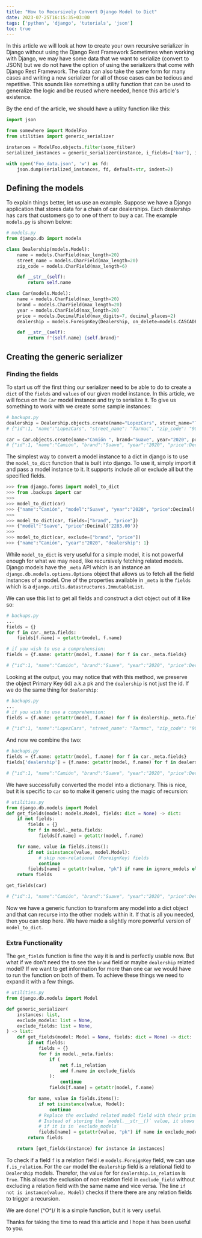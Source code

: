 ```yaml
---
title: "How to Recursively Convert Django Model to Dict"
date: 2023-07-25T16:15:35+03:00
tags: ['python', 'django', 'tutorials', 'json']
toc: true
---
```


In this article we will look at how to create your own recursive serializer in Django without using the Django Rest Framework
Sometimes when working with Django, we may have some data that we want to  serialize (convert to JSON) but we do not have the option of
using the serializers that come with Django Rest Framework. The data can also take the same form for many cases and writing a new serializer
for all of those cases can be tedious and repetitive. This sounds like something a utility function that can be used to generalize the logic and be reused where needed, hence this article's existence.

By the end of the article, we should have a utility function like this:

```python
import json

from somewhere import ModelFoo
from utilities import generic_serializer

instances = ModelFoo.objects.filter(some_filter)
serialized_instances = generic_serializer(instance, i_fields=['bar'], i_models=['baz'])

with open('Foo_data.json', 'w') as fd:
    json.dump(serialized_instances, fd, default=str, indent=2)

```

## Defining the models

To explain things better, let us use an example. Suppose we have a Django application that stores data for a chain of car dealerships.
Each dealership has cars that customers go to one of them to buy a car. The example `models.py` is shown below:

```python
# models.py
from django.db import models

class Dealership(models.Model):
    name = models.CharField(max_length=20) 
    street_name = models.CharField(max_length=20) 
    zip_code = models.CharField(max_length=6) 

    def __str__(self):
        return self.name

class Car(models.Model):
    name = models.CharField(max_length=20) 
    brand = models.CharField(max_length=20) 
    year = models.CharField(max_length=20) 
    price = models.DecimalField(max_digits=7, decimal_places=2)
    dealership = models.ForeignKey(Dealership, on_delete=models.CASCADE)

    def __str__(self):
        return f"{self.name} {self.brand}"


```

## Creating the generic serializer

### Finding the fields

To start us off the first thing our serializer need to be able to do to create a `dict` of  the `fields` and `values` of our given model instance. In this article, we will focus on the
`Car` model instance and try to serialize it. To give us something to work with we create some sample
instances:

```python
# backups.py
dealership = Dealership.objects.create(name="LopezCars", street_name="Tarmac", zip_code="90210")
# {"id":1, "name":"LopezCars", "street_name": "Tarmac", "zip_code": "90210"}

car = Car.objects.create(name="Camión ", brand="Suave", year="2020", price="2283", dealership=1)
# {"id":1, "name":"Camión", "brand":"Suave", "year":"2020", "price":Decimal('2283.00'), "dealership": 1}
```

The simplest way to convert a model instance to a dict in django is to use the `model_to_dict` function that is built into django.
To use it, simply import it and pass a model instance to it. It supports include all or exclude all but the specified fields.

```python
>>> from django.forms import model_to_dict
>>> from .backups import car
>>>
>>> model_to_dict(car)
>>> {"name":"Camión", "model":"Suave", "year":"2020", "price":Decimal('2283.00'), "dealership": 1}
>>>
>>> model_to_dict(car, fields=["brand", "price"])
>>> {"model":"Suave", "price":Decimal('2283.00')}
>>>
>>> model_to_dict(car, exclude=["brand", "price"])
>>> {"name":"Camión", "year":"2020", "dealership": 1}

```

While `model_to_dict` is very useful for a simple model, it is not powerful enough for what we may need, like recursively fetching related models. Django models have the `_meta` API  which is an instance an `django.db.models.options.Options` object that allows us to fetch all the field instances of a model. One of the properties available in `_meta` is the `fields` which is a `django.utils.datastructures.ImmutableList`.

We can use this list to get all fields and construct a dict object out of it like so:

```python
# backups.py
...
fields = {}
for f in car._meta.fields:
    fields[f.name] = getattr(model, f.name)

# if you wish to use a comprehension:
fields = {f.name: getattr(model, f.name) for f in car._meta.fields}

# {"id":1, "name":"Camión", "brand":"Suave", "year":"2020", "price":Decimal('2283.00'), "dealership": <Dealership: LopezCars> }
```

Looking at the output, you may notice that with this method, we preserve the object Primary Key (id) a.k.a pk and the `dealership` is not just the id. If we do the same thing for `dealership`:

```python
# backups.py
...
# if you wish to use a comprehension:
fields = {f.name: getattr(model, f.name) for f in dealership._meta.fields}

# {"id":1, "name":"LopezCars", "street_name": "Tarmac", "zip_code": "90210"}
```

And now we combine the two:

```python
# backups.py
fields = {f.name: getattr(model, f.name) for f in car._meta.fields}
fields['dealership'] = {f.name: getattr(model, f.name) for f in dealership._meta.fields}

# {"id":1, "name":"Camión", "brand":"Suave", "year":"2020", "price":Decimal('2283.00'), "dealership": {"id":1, "name":"LopezCars", "street_name": "Tarmac", "zip_code": "90210"}}
```

We have successfully converted the model into a dictionary. This is nice, but it is specific to `car` so to make it generic using the magic of recursion:

```python
# utilities.py
from django.db.models import Model
def get_fields(model: models.Model, fields: dict = None) -> dict:
    if not fields:
        fields = {}
        for f in model._meta.fields:
            fields[f.name] = getattr(model, f.name)

    for name, value in fields.items():
        if not isinstance(value, model.Model):
            # skip non-relational (ForeignKey) fields
            continue
        fields[name] = getattr(value, "pk") if name in ignore_models else get_fields(value)
    return fields

get_fields(car)

# {"id":1, "name":"Camión", "brand":"Suave", "year":"2020", "price":Decimal('2283.00'), "dealership": {"id":1, "name":"LopezCars", "street_name": "Tarmac", "zip_code": "90210"}}
```

Now we have a generic function to transform any model into a dict object and that can recurse into the other models within it. If that is all you needed, then you can stop here.
We have made a slightly more powerful version of `model_to_dict`.

### Extra Functionality

The `get_fields` function is fine the way it is and is perfectly usable now. But what if we don't need the to see the `brand` field or maybe `dealership` related model? If we want to get information for more than one car we would have to run the function on both of them. To achieve these things we need to expand it with a few things.

```python
# utilities.py
from django.db.models import Model

def generic_serializer(
    instances: list,
    exclude_models: list = None,
    exclude_fields: list = None,
) -> list:
    def get_fields(model: Model = None, fields: dict = None) -> dict:
        if not fields:
            fields = {}
            for f in model._meta.fields:
                if (
                    not f.is_relation
                    and f.name in exclude_fields
                ):
                    continue
                fields[f.name] = getattr(model, f.name)

        for name, value in fields.items():
            if not isinstance(value, Model):
                continue
            # Replace the excluded related model field with their primary key value
            # Instead of storing the `model.__str__()` value, it shows the model.pk
            # if it is in `exclude_models`
            fields[name] = getattr(value, "pk") if name in exclude_models else get_fields(value)
        return fields

    return [get_fields(instance) for instance in instances]

```

To check if a field `f`  is a relation field i.e `models.ForeignKey` field, we can use `f.is_relation`.  For the `car` model the `dealership`
field is a relational field to `Dealership` models. Therefor, the value for for `dealership.is_relation` is `True`. This allows the exclusion of non-relation field in `exclude_field` without excluding a relation field with the same name and vice versa. The line `if not is instance(value, Model)` checks if there there are any relation fields to trigger a recursion.

We are done! (^O^)/ It is a simple function, but it is very useful.

Thanks for taking the time to read this article and I hope it has been useful to you.
